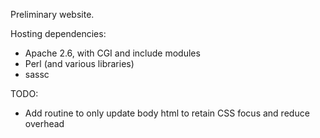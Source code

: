 Preliminary website.

Hosting dependencies:
* Apache 2.6, with CGI and include modules
* Perl (and various libraries)
* sassc

TODO:
* Add routine to only update body html to retain CSS focus and reduce overhead
